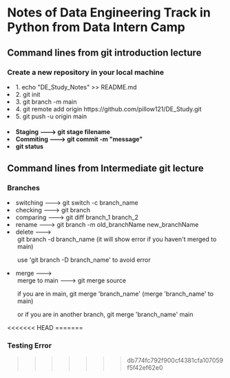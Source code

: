 <h1> Notes of Data Engineering Track in Python from Data Intern Camp</h1>

<h2> Command lines from git introduction lecture</h2>
<h3> Create a new repository in your local machine</h3>
<li> 1. echo "DE_Study_Notes" >> README.md</li>
<li> 2. git init</li>
<li> 3. git branch -m main</li>
<li> 4. git remote add origin https://github.com/pillow121/DE_Study.git</li>
<li> 5. git push -u origin main</li>

<h4><li>Staging ---> git stage filename</li>
    <li>Commiting ---> git commit -m "message"</li>
    <li>git status</li>
</h4>

<h2> Command lines from Intermediate git lecture</h2>
<h3>Branches</h3>

<li> switching  ---> git switch -c branch_name</li>
<li> checking  ---> git branch</li>
<li> comparing  ---> git diff branch_1 branch_2</li>
<li> rename ---> git branch -m old_branchName new_branchName</li>
<li> delete ---> <ul>git branch -d branch_name (it will show error if you haven't merged to main)
                 </ul>
                 <ul>use 'git branch -D branch_name' to avoid error</ul>
</li>
<li>merge ---> <ul>merge to main ---> git merge source</ul>
                <ul> if you are in main, git merge 'branch_name' (merge 'branch_name' to main)</ul>
                <ul> or if you are in another branch, git merge 'branch_name' main</ul>
</li>
<<<<<<< HEAD
=======

<h3> Testing Error</h3>

> > > > > > > db774fc792f900cf4381cfa107059f5f42ef62e0

